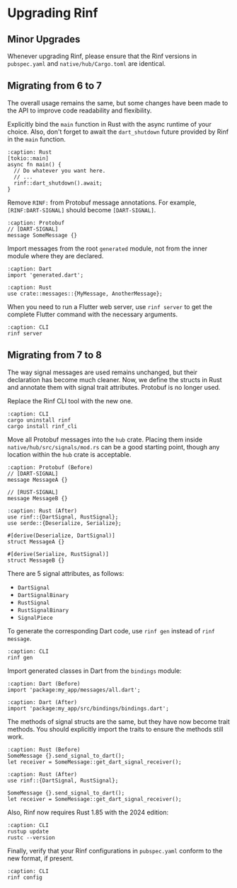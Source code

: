 # Upgrading Rinf

## Minor Upgrades

Whenever upgrading Rinf, please ensure that the Rinf versions in `pubspec.yaml` and `native/hub/Cargo.toml` are identical.

## Migrating from 6 to 7

The overall usage remains the same, but some changes have been made to the API to improve code readability and flexibility.

Explicitly bind the `main` function in Rust with the async runtime of your choice. Also, don't forget to await the `dart_shutdown` future provided by Rinf in the `main` function.

```{code-block} rust
:caption: Rust
[tokio::main]
async fn main() {
  // Do whatever you want here.
  // ...
  rinf::dart_shutdown().await;
}
```

Remove `RINF:` from Protobuf message annotations. For example, `[RINF:DART-SIGNAL]` should become `[DART-SIGNAL]`.

```{code-block} proto
:caption: Protobuf
// [DART-SIGNAL]
message SomeMessage {}
```

Import messages from the root `generated` module, not from the inner module where they are declared.

```{code-block} dart
:caption: Dart
import 'generated.dart';
```

```{code-block} rust
:caption: Rust
use crate::messages::{MyMessage, AnotherMessage};
```

When you need to run a Flutter web server, use `rinf server` to get the complete Flutter command with the necessary arguments.

```{code-block} shell
:caption: CLI
rinf server
```

## Migrating from 7 to 8

The way signal messages are used remains unchanged, but their declaration has become much cleaner. Now, we define the structs in Rust and annotate them with signal trait attributes. Protobuf is no longer used.

Replace the Rinf CLI tool with the new one.

```{code-block} shell
:caption: CLI
cargo uninstall rinf
cargo install rinf_cli
```

Move all Protobuf messages into the `hub` crate. Placing them inside `native/hub/src/signals/mod.rs` can be a good starting point, though any location within the `hub` crate is acceptable.

```{code-block} proto
:caption: Protobuf (Before)
// [DART-SIGNAL]
message MessageA {}

// [RUST-SIGNAL]
message MessageB {}
```

```{code-block} rust
:caption: Rust (After)
use rinf::{DartSignal, RustSignal};
use serde::{Deserialize, Serialize};

#[derive(Deserialize, DartSignal)]
struct MessageA {}

#[derive(Serialize, RustSignal)]
struct MessageB {}
```

There are 5 signal attributes, as follows:

- `DartSignal`
- `DartSignalBinary`
- `RustSignal`
- `RustSignalBinary`
- `SignalPiece`

To generate the corresponding Dart code, use `rinf gen` instead of `rinf message`.

```{code-block} shell
:caption: CLI
rinf gen
```

Import generated classes in Dart from the `bindings` module:

```{code-block} dart
:caption: Dart (Before)
import 'package:my_app/messages/all.dart';
```

```{code-block} dart
:caption: Dart (After)
import 'package:my_app/src/bindings/bindings.dart';
```

The methods of signal structs are the same, but they have now become trait methods. You should explicitly import the traits to ensure the methods still work.

```{code-block} rust
:caption: Rust (Before)
SomeMessage {}.send_signal_to_dart();
let receiver = SomeMessage::get_dart_signal_receiver();
```

```{code-block} rust
:caption: Rust (After)
use rinf::{DartSignal, RustSignal};

SomeMessage {}.send_signal_to_dart();
let receiver = SomeMessage::get_dart_signal_receiver();
```

Also, Rinf now requires Rust 1.85 with the 2024 edition:

```{code-block} shell
:caption: CLI
rustup update
rustc --version
```

Finally, verify that your Rinf configurations in `pubspec.yaml` conform to the new format, if present.

```{code-block} shell
:caption: CLI
rinf config
```
